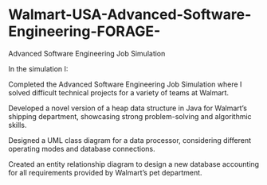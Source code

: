 # Walmart-USA-Advanced-Software-Engineering-FORAGE-
Advanced Software Engineering Job Simulation

In the simulation I:

Completed the Advanced Software Engineering Job Simulation where I solved difficult
technical projects for a variety of teams at Walmart.

Developed a novel version of a heap data structure in Java for Walmart’s shipping
department, showcasing strong problem-solving and algorithmic skills.

Designed a UML class diagram for a data processor, considering different operating modes
and database connections.

Created an entity relationship diagram to design a new database accounting for all
requirements provided by Walmart’s pet department.

